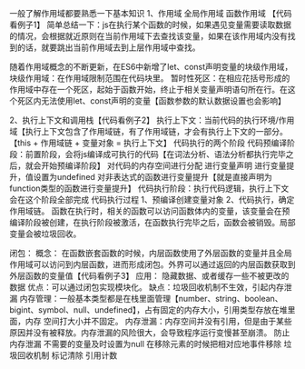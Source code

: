 一般了解作用域都要熟悉一下基本知识
1、作用域
  全局作用域
  函数作用域
【代码看例子1】
简单总结一下：js在执行某个函数的时候，如果遇见变量需要读取数据的情况，会根据就近原则在当前作用域下去查找该变量，如果在该作用域内没有找到的话，就要跳出当前作用域去到上层作用域中查找。

随着作用域概念的不断更新，在ES6中新增了let、const声明变量的块级作用域，
 块级作用域：在作用域限制范围在代码块里。
 暂时性死区：在相应花括号形成的作用域中存在一个死区，起始于函数开始，终止于相关变量声明语句所在行。在这个死区内无法使用let、const声明的变量【函数参数的默认数据设置也会影响】

 2、执行上下文和调用栈【代码看例子2】
 执行上下文：当前代码的执行环境/作用域【执行上下文包含了作用域链，有了作用域链，才会有执行上下文的一部分。【this + 作用域链 + 变量对象 = 执行上下文】
    代码执行的两个阶段
        代码预编译阶段：前置阶段，会将js编译成可执行的代码【在词法分析、语法分析都执行完毕之后，就会开始预编译阶段】
          对代码的内存空间进行分配
          进行变量声明
          进行变量提升，值设置为undefined
          对非表达式的函数进行变量提升【就是直接声明为function类型的函数进行变量提升】
        代码执行阶段：执行代码逻辑，执行上下文会在这个阶段全部完成
    代码执行过程
    1、预编译创建变量对象 
    2、代码执行，确定作用域链。
函数在执行时，相关的函数可以访问函数体内的变量，该变量会在预编译阶段被创建，在执行阶段被激活，在函数执行完毕之后，函数会被销毁。局部变量会被垃圾回收。


闭包：
  概念： 在函数嵌套函数的时候，内层函数使用了外层函数的变量并且全局作用域可以访问到内层函数，进而形成闭包。外界可以通过返回的内层函数获取到外层函数的变量值【代码看例子3】
  应用： 隐藏数据、或者缓存一些不被更改的数据
  优点：可以通过闭包实现模块化。
  缺点：垃圾回收机制不生效，引起内存泄漏
    内存管理：一般基本类型都是在栈里面管理【number、string、boolean、bigint、symbol、null、undefined】，占有固定的内存大小，引用类型存放在堆里面，内存 空间打大小并不固定。
    内存泄漏：内存空间并没有引用，但是由于某些原因并没有被释放。内存泄漏的风险很大，会导致程序运行变慢甚至崩溃。
      防止内存泄漏
        不需要的变量及时设置为null
        在移除元素的时候把相对应地事件移除
    垃圾回收机制
      标记清除
      引用计数
    
    
    
 